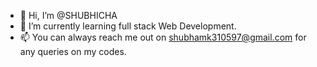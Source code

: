 - 👋 Hi, I’m @SHUBHICHA
- 🌱 I’m currently learning full stack Web Development.
- 📫 You can always reach me out on shubhamk310597@gmail.com for any queries on my codes.

